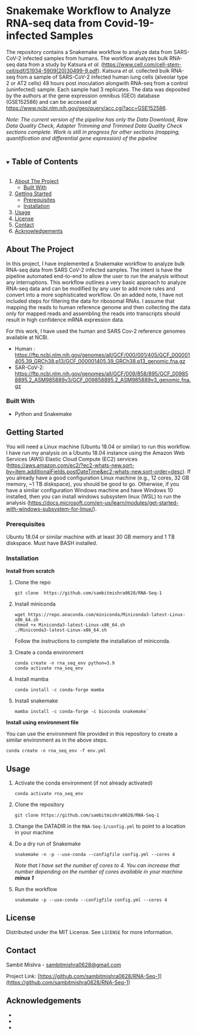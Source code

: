 
# Snakemake Workflow to Analyze RNA-seq data from Covid-19-infected Samples
The repository contains a Snakemake workflow to analyze data from SARS-CoV-2 infected samples from humans. The workflow analyzes bulk RNA-seq data from a study by Katsura *et al.* (https://www.cell.com/cell-stem-cell/pdf/S1934-5909(20)30499-9.pdf). Katsura *et al.* collected bulk RNA-seq from a sample of SARS-CoV-2 infected human lung cells (alveolar type 2 or AT2 cells) 48 hours post inoculation alongwith RNA-seq from a control (uninfected) sample. Each sample had 3 replicates. The data was deposited by the authors at the gene expression omnibus (GEO) database (GSE152586) and can be accessed at https://www.ncbi.nlm.nih.gov/geo/query/acc.cgi?acc=GSE152586.   

*Note: The current version of the pipeline has only the Data Download, Raw Data Quality Check, Adapter Trimming and Trimmed Data Quality Check sections complete. Work is still in progress for other sections (mapping, quantification and differential gene expression) of the pipeline*

<!-- TABLE OF CONTENTS -->
<details open="open">
  <summary><h2 style="display: inline-block">Table of Contents</h2></summary>
  <ol>
    <li>
      <a href="#about-the-project">About The Project</a>
      <ul>
        <li><a href="#built-with">Built With</a></li>
      </ul>
    </li>
    <li>
      <a href="#getting-started">Getting Started</a>
      <ul>
        <li><a href="#prerequisites">Prerequisites</a></li>
        <li><a href="#installation">Installation</a></li>
      </ul>
    </li>
    <li><a href="#usage">Usage</a></li>
    <li><a href="#license">License</a></li>
    <li><a href="#contact">Contact</a></li>
    <li><a href="#acknowledgements">Acknowledgements</a></li>
  </ol>
</details>



<!-- ABOUT THE PROJECT -->
## About The Project
In this project, I have implemented a Snakemake workflow to analyze bulk RNA-seq data from SARS CoV-2 infected samples. The intent is have the pipeline automated end-to-end to allow the user to run the analysis without any interruptions. This workflow outlines a very basic approach to analyze RNA-seq data and can be modified by any user to add more rules and convert into a more sophisticated workflow. On an added note, I have not included steps for filtering the data for ribosomal RNAs. I assume that mapping the reads to human reference genome and then collecting the data only for mapped reads and assembling the reads into transcripts should result in high confidence mRNA expression data.

For this work, I have used the human and SARS Cov-2 reference genomes available at NCBI.
- Human : https://ftp.ncbi.nlm.nih.gov/genomes/all/GCF/000/001/405/GCF_000001405.39_GRCh38.p13/GCF_000001405.39_GRCh38.p13_genomic.fna.gz
- SAR-CoV-2: https://ftp.ncbi.nlm.nih.gov/genomes/all/GCF/009/858/895/GCF_009858895.2_ASM985889v3/GCF_009858895.2_ASM985889v3_genomic.fna.gz


### Built With
* Python and Snakemake


<!-- GETTING STARTED -->
## Getting Started
You will need a Linux machine (Ubuntu 18.04 or similar) to run this workflow. I have run my analysis on a Ubuntu 18.04 instance using the Amazon Web Services (AWS) Elastic Cloud Compute (EC2) services (https://aws.amazon.com/ec2/?ec2-whats-new.sort-by=item.additionalFields.postDateTime&ec2-whats-new.sort-order=desc). If you already have a good configuration Linux machine (e.g., 12 cores, 32 GB memory, ~1 TB diskspace), you should be good to go. Otherwise, if you have a similar configuration Windows machine and have Windows 10 installed, then you can install windows subsystem linux (WSL) to run the analysis (https://docs.microsoft.com/en-us/learn/modules/get-started-with-windows-subsystem-for-linux/).


### Prerequisites

Ubuntu 18.04 or similar machine with at least 30 GB memory and 1 TB diskspace. Must have BASH installed.

### Installation

**Install from scratch**

1. Clone the repo
   ```
   git clone  https://github.com/sambitmishra0628/RNA-Seq-1
   ```
2. Install miniconda
   ```
   wget https://repo.anaconda.com/miniconda/Miniconda3-latest-Linux-x86_64.sh
   chmod +x Miniconda3-latest-Linux-x86_64.sh
   ./Miniconda3-latest-Linux-x86_64.sh
   ```
   Follow the instructions to complete the installation of miniconda. 

3. Create a conda environment
    ```
    conda create -n rna_seq_env python=3.9
    conda activate rna_seq_env
    ```
   
4. Install mamba
    ```
    conda install -c conda-forge mamba
    ```

5. Install snakemake
    ```
    mamba install -c conda-forge -c bioconda snakemake`
    ```

**Install using environment file**

You can use the environment file provided in this repository to create a similar environment as in the above steps.
    
`conda create -n rna_seq_env -f env.yml`

<!-- USAGE EXAMPLES -->
## Usage

1. Activate the conda environment (if not already activated)
    ```
    conda activate rna_seq_env
    ```
2. Clone the repository
    ```
    git clone https://github.com/sambitmishra0628/RNA-Seq-1
    ```
3. Change the DATADIR in the `RNA-Seq-1/config.yml` to point to a location in your machine

4. Do a dry run of Snakemake
    ```
    snakemake -n -p --use-conda --configfile config.yml --cores 4
    ```
    *Note that I have set the number of cores to 4. You can increase that number depending on the number of cores available in your machine* ***minus 1***

5. Run the workflow     
    ```
    snakemake -p --use-conda --configfile config.yml --cores 4
    ```


<!-- LICENSE -->
## License

Distributed under the MIT License. See `LICENSE` for more information.



<!-- CONTACT -->
## Contact

Sambit Mishra - sambitmishra0628@gmail.com

Project Link: [https://github.com/sambitmishra0628/RNA-Seq-1](https://github.com/sambitmishra0628/RNA-Seq-1)



<!-- ACKNOWLEDGEMENTS -->
## Acknowledgements

* []()
* []()
* []()




